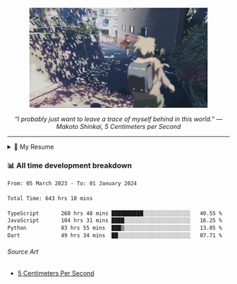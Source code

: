 <p align="center"><img src="asset/header.jpg" width="80%"/></p>
<p align="center"><i>“I probably just want to leave a trace of myself behind in this world.” ― Makoto Shinkai, 5 Centimeters per Second</i></p>

---

<details>
  <summary>📃 My Resume</summary>

### Education

- 📖 **Computer Science**\
📆 10/2021 - present\
📍 **Thang Long University** - Hoang Mai, Hanoi, Vietnam

### Experience

<img align="right" src="https://img.shields.io/badge/Figma-F24E1E?style=flat&logo=figma&logoColor=white"/>
<img align="right" src="https://img.shields.io/badge/node.js-6DA55F?style=flat&logo=node.js&logoColor=white"/>
<img align="right" src="https://img.shields.io/badge/Next.js-black?style=flat&logo=next.js&logoColor=white"/>
<img align="right" src="https://img.shields.io/badge/TypeScript-007ACC?style=flat&logo=typescript&logoColor=white"/>


- 👨‍💻 **Frontend Web Intern**\
📆 07/2023 - present\
📍 **MQ ICT Solutions** - Hoang Mai, Hanoi, Vietnam
</details>

### 📊 All time development breakdown

<!--START_SECTION:waka-->

```txt
From: 05 March 2023 - To: 01 January 2024

Total Time: 643 hrs 10 mins

TypeScript       260 hrs 48 mins ██████████░░░░░░░░░░░░░░░   40.55 %
JavaScript       104 hrs 31 mins ████░░░░░░░░░░░░░░░░░░░░░   16.25 %
Python           83 hrs 55 mins  ███▒░░░░░░░░░░░░░░░░░░░░░   13.05 %
Dart             49 hrs 34 mins  ██░░░░░░░░░░░░░░░░░░░░░░░   07.71 %
```

<!--END_SECTION:waka-->

###### Source Art

-  [5 Centimeters Per Second](https://wallhaven.cc/w/nrowq1)

